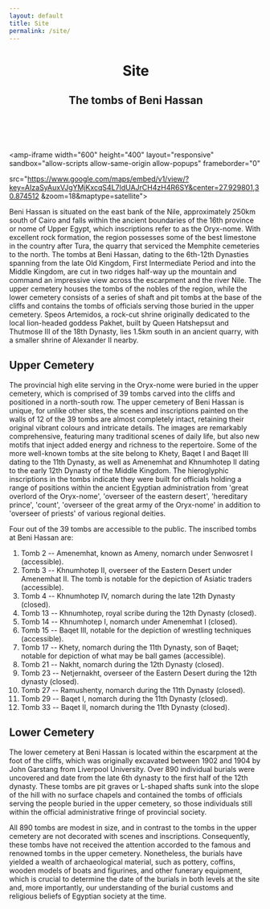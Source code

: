 ```yaml
---
layout: default
title: Site
permalink: /site/
---
```




<figure class="ampstart-image-fullpage-hero m0 relative mb4">
<amp-img width="404" height="720" alt="Cover" layout="responsive" src="{{ site.baseurl }}assets/images/Kanawati-Woods-BH-Fig-02-Beni-Hassan-3-Khnumhotep-II-General-view-cemetery.JPG" media="(max-width: 415px)"></amp-img>
<amp-img height="720" alt="Cover" layout="fixed-height" src="{{ site.baseurl }}assets/images/Kanawati-Woods-BH-Fig-02-Beni-Hassan-3-Khnumhotep-II-General-view-cemetery.JPG" media="(min-width: 416px)"></amp-img>
<figcaption class="absolute top-0 right-0 bottom-0 left-0">
<header class="p3">
<h1 class="ampstart-fullpage-hero-heading mb0 hanuman">
<span class="ampstart-fullpage-hero-heading-text title">
Site
</span>
</h1>
<h2 class="ampstart-fullpage-hero-heading mb0">
<span class="ampstart-fullpage-hero-heading-text description">
The tombs of Beni Hassan
</span>
</h2>
</header>

<footer class="absolute left-0 right-0 bottom-0">
<a style="color: #ffffff; " class="ampstart-read py3 caps line-height-2 text-decoration-none center block h5" href="#content"><span class="ampstart-readmore-text px1">Read more</span></a>
</footer>
<!-- 
<footer class="absolute left-0 right-0 bottom-0">
<a class="ampstart-read py3 caps line-height-2 text-decoration-none center block h5" href="#content"><span class="ampstart-readmore-text px1">Read more</span></a>
</footer>
 -->
</figcaption>
</figure>


<!-- <amp-img width="600" height="300" layout="responsive" src="http://lorempixel.com/600/300/sports"></amp-img> -->

<main id="content" role="main" class="content">

<amp-iframe width="600"
  height="400"
  layout="responsive"
  sandbox="allow-scripts allow-same-origin allow-popups"
  frameborder="0"

  src="https://www.google.com/maps/embed/v1/view/?key=AIzaSyAuxVJgYMjKxcqS4L7IdUAJrCH4zH4R6SY&center=27.929801,30.874512 &zoom=18&maptype=satellite">
</amp-iframe>

<amp-iframe width="600"
  title="Google map pin on Googleplex, Mountain View CA"
  height="400"
  layout="responsive"
  sandbox="allow-scripts allow-same-origin allow-popups"
  frameborder="0"
  src="https://www.google.com/maps/embed/v1/place?q=place_id:ChIJ2eUgeAK6j4ARbn5u_wAGqWA&key=AIzaSyCNCZ0Twm_HFRaZ5i-FuPDYs3rLwm4_848">
</amp-iframe>




Beni Hassan is situated on the east bank of the Nile, approximately 250km south of Cairo and falls within the ancient boundaries of the 16th province or nome of Upper Egypt, which inscriptions refer to as the Oryx-nome. With excellent rock formation, the region possesses some of the best limestone in the country after Tura, the quarry that serviced the Memphite cemeteries to the north. The tombs at Beni Hassan, dating to the 6th-12th Dynasties spanning from the late Old Kingdom, First Intermediate Period and into the Middle Kingdom, are cut in two ridges half-way up the mountain and command an impressive view across the escarpment and the river Nile. The upper cemetery houses the tombs of the nobles of the region, while the lower cemetery consists of a series of shaft and pit tombs at the base of the cliffs and contains the tombs of officials serving those buried in the upper cemetery. Speos Artemidos, a rock-cut shrine originally dedicated to the local lion-headed goddess Pakhet, built by Queen Hatshepsut and Thutmose III of the 18th Dynasty, lies 1.5km south in an ancient quarry, with a smaller shrine of Alexander II nearby.

## Upper Cemetery

The provincial high elite serving in the Oryx-nome were buried in the upper cemetery, which is comprised of 39 tombs carved into the cliffs and positioned in a north-south row. The upper cemetery of Beni Hassan is unique, for unlike other sites, the scenes and inscriptions painted on the walls of 12 of the 39 tombs are almost completely intact, retaining their original vibrant colours and intricate details. The images are remarkably comprehensive, featuring many traditional scenes of daily life, but also new motifs that inject added energy and richness to the repertoire. Some of the more well-known tombs at the site belong to Khety, Baqet I and Baqet III dating to the 11th Dynasty, as well as Amenemhat and Khnumhotep II dating to the early 12th Dynasty of the Middle Kingdom. The hieroglyphic inscriptions in the tombs indicate they were built for officials holding a range of positions within the ancient Egyptian administration from 'great overlord of the Oryx-nome', 'overseer of the eastern desert', 'hereditary prince', 'count', 'overseer of the great army of the Oryx-nome' in addition to 'overseer of priests' of various regional deities.

Four out of the 39 tombs are accessible to the public. The inscribed tombs at Beni Hassan are:

1. Tomb 2 -- Amenemhat, known as Ameny, nomarch under Senwosret I (accessible).
1. Tomb 3 -- Khnumhotep II, overseer of the Eastern Desert under Amenemhat II. The tomb is notable for the depiction of Asiatic traders (accessible).
1. Tomb 4 -- Khnumhotep IV, nomarch during the late 12th Dynasty (closed).
1. Tomb 13 -- Khnumhotep, royal scribe during the 12th Dynasty (closed).
1. Tomb 14 -- Khnumhotep I, nomarch under Amenemhat I (closed).
1. Tomb 15 -- Baqet III, notable for the depiction of wrestling techniques (accessible).
1. Tomb 17 -- Khety, nomarch during the 11th Dynasty, son of Baqet; notable for depiction of what may be ball games (accessible).
1. Tomb 21 -- Nakht, nomarch during the 12th Dynasty (closed).
1. Tomb 23 -- Netjernakht, overseer of the Eastern Desert during the 12th dynasty (closed).
1. Tomb 27 -- Ramushenty, nomarch during the 11th Dynasty (closed).
1. Tomb 29 -- Baqet I, nomarch during the 11th Dynasty (closed).
1. Tomb 33 -- Baqet II, nomarch during the 11th Dynasty (closed).

## Lower Cemetery

The lower cemetery at Beni Hassan is located within the escarpment at the foot of the cliffs, which was originally excavated between 1902 and 1904 by John Garstang from Liverpool University. Over 890 individual burials were uncovered and date from the late 6th dynasty to the first half of the 12th dynasty. These tombs are pit graves or L-shaped shafts sunk into the slope of the hill with no surface chapels and contained the tombs of officials serving the people buried in the upper cemetery, so those individuals still within the official administrative fringe of provincial society. 

All 890 tombs are modest in size, and in contrast to the tombs in the upper cemetery are not decorated with scenes and inscriptions. Consequently, these tombs have not received the attention accorded to the famous and renowned tombs in the upper cemetery. Nonetheless, the burials have yielded a wealth of archaeological material, such as pottery, coffins, wooden models of boats and figurines, and other funerary equipment, which is crucial to determine the date of the burials in both levels at the site and, more importantly, our understanding of the burial customs and religious beliefs of Egyptian society at the time. 


</main>
